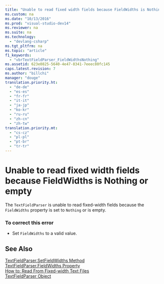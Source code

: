 ```yaml
---
title: "Unable to read fixed width fields because FieldWidths is Nothing or empty"
ms.custom: na
ms.date: "10/13/2016"
ms.prod: "visual-studio-dev14"
ms.reviewer: na
ms.suite: na
ms.technology: 
  - "devlang-csharp"
ms.tgt_pltfrm: na
ms.topic: "article"
f1_keywords: 
  - "vbrTextFieldParser_FieldWidthsNothing"
ms.assetid: 623e0825-5640-4e47-8341-7eeec80fc145
caps.latest.revision: 7
ms.author: "billchi"
manager: "douge"
translation.priority.ht: 
  - "de-de"
  - "es-es"
  - "fr-fr"
  - "it-it"
  - "ja-jp"
  - "ko-kr"
  - "ru-ru"
  - "zh-cn"
  - "zh-tw"
translation.priority.mt: 
  - "cs-cz"
  - "pl-pl"
  - "pt-br"
  - "tr-tr"
---
```

# Unable to read fixed width fields because FieldWidths is Nothing or empty
The `TextFieldParser` is unable to read fixed-width fields because the `FieldWidths` property is set to `Nothing` or is empty.  
  
### To correct this error  
  
-   Set `FieldWidths` to a valid value.  
  
## See Also  
 [TextFieldParser.SetFieldWidths Method](http://msdn.microsoft.com/en-us/958fed9f-e0f3-4fc5-83b4-386156bdf036)   
 [TextFieldParser.FieldWidths Property](http://msdn.microsoft.com/en-us/c6985360-60c6-494e-89e7-43b6b73f2597)   
 [How to: Read From Fixed-width Text Files](../Topic/How%20to:%20Read%20From%20Fixed-width%20Text%20Files%20in%20Visual%20Basic.md)   
 [TextFieldParser Object](../Topic/TextFieldParser%20Object.md)